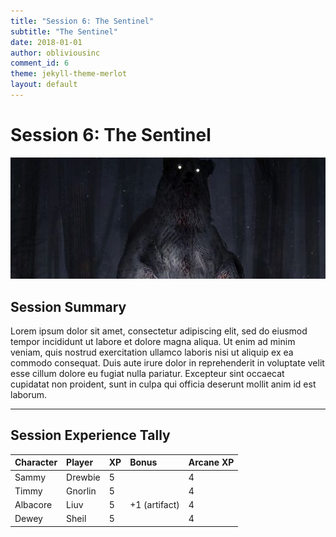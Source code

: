 ```yaml
---
title: "Session 6: The Sentinel"
subtitle: "The Sentinel"
date: 2018-01-01
author: obliviousinc
comment_id: 6
theme: jekyll-theme-merlot
layout: default
---
```


# Session 6: The Sentinel

![Bear](/assets/img/hdr/bear.jpg)

## Session Summary

Lorem ipsum dolor sit amet, consectetur adipiscing elit, sed do eiusmod tempor incididunt ut labore et dolore magna aliqua. Ut enim ad minim veniam, quis nostrud exercitation ullamco laboris nisi ut aliquip ex ea commodo consequat. Duis aute irure dolor in reprehenderit in voluptate velit esse cillum dolore eu fugiat nulla pariatur. Excepteur sint occaecat cupidatat non proident, sunt in culpa qui officia deserunt mollit anim id est laborum.

* * *

## Session Experience Tally

| Character | Player  | XP  | Bonus         | Arcane XP |
|:--------- |:------- |:--- |:------------- |:--------- |
| Sammy     | Drewbie | 5   |               | 4         |
| Timmy     | Gnorlin | 5   |               | 4         |
| Albacore  | Liuv    | 5   | +1 (artifact) | 4         |
| Dewey     | Sheil   | 5   |               | 4         |